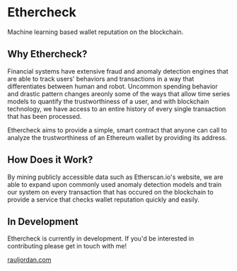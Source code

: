 # Ethercheck

Machine learning based wallet reputation on the blockchain.

## Why Ethercheck?

Financial systems have extensive fraud and anomaly detection engines that are able to track users' behaviors and transactions in a way that differentiates between human and robot. Uncommon spending behavior and drastic pattern changes areonly some of the ways that allow time series models to quantify the trustworthiness of a user, and with blockchain technology, we have access to an entire history of every single transaction that has been processed.

Ethercheck aims to provide a simple, smart contract that anyone can call to analyze the trustworthiness of an Ethereum wallet by providing its address.

## How Does it Work?

By mining publicly accessible data such as Etherscan.io's website, we are able to expand upon commonly used anomaly detection models and train our system on every transaction that has occured on the blockchain to provide a service that checks wallet reputation quickly and easily.

## In Development

Ethercheck is currently in development. If you'd be interested in contributing please get in touch with me!

[rauljordan.com](https://rauljordan.com/contact)
